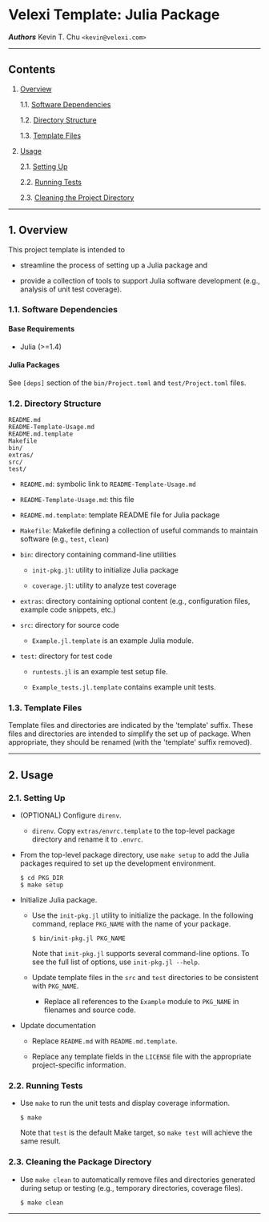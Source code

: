Velexi Template: Julia Package
==============================

___Authors___
Kevin T. Chu `<kevin@velexi.com>`

------------------------------------------------------------------------------

Contents
--------

1. [Overview][#1]

    1.1. [Software Dependencies][#1.1]

    1.2. [Directory Structure][#1.2]

    1.3. [Template Files][#1.3]

2. [Usage][#2]

    2.1. [Setting Up][#2.1]

    2.2. [Running Tests][#2.2]

    2.3. [Cleaning the Project Directory][#1.3]

------------------------------------------------------------------------------

## 1. Overview

This project template is intended to

* streamline the process of setting up a Julia package and

* provide a collection of tools to support Julia software development (e.g.,
  analysis of unit test coverage).

### 1.1. Software Dependencies

#### Base Requirements

* Julia (>=1.4)

#### Julia Packages ####

See `[deps]` section of the `bin/Project.toml` and `test/Project.toml` files.

### 1.2. Directory Structure

    README.md
    README-Template-Usage.md
    README.md.template
    Makefile
    bin/
    extras/
    src/
    test/

* `README.md`: symbolic link to `README-Template-Usage.md`

* `README-Template-Usage.md`: this file

* `README.md.template`: template README file for Julia package

* `Makefile`: Makefile defining a collection of useful commands to maintain
  software (e.g., `test`, `clean`)

* `bin`: directory containing command-line utilities

  * `init-pkg.jl`: utility to initialize Julia package

  * `coverage.jl`: utility to analyze test coverage

* `extras`: directory containing optional content (e.g., configuration files,
  example code snippets, etc.)

* `src`: directory for source code

  * `Example.jl.template` is an example Julia module.

* `test`: directory for test code

  * `runtests.jl` is an example test setup file.

  * `Example_tests.jl.template` contains example unit tests.

### 1.3. Template Files

Template files and directories are indicated by the 'template' suffix. These
files and directories are intended to simplify the set up of package. When
appropriate, they should be renamed (with the 'template' suffix removed).

------------------------------------------------------------------------------

## 2. Usage

### 2.1. Setting Up

* (OPTIONAL) Configure `direnv`.

  * `direnv`. Copy `extras/envrc.template` to the top-level package directory
    and rename it to `.envrc`.

* From the top-level package directory, use `make setup` to add the Julia
  packages required to set up the development environment.

  ```shell
  $ cd PKG_DIR
  $ make setup
  ```

* Initialize Julia package.

  * Use the `init-pkg.jl` utility to initialize the package. In the following
    command, replace `PKG_NAME` with the name of your package.

    ```shell
    $ bin/init-pkg.jl PKG_NAME
    ```

    Note that `init-pkg.jl` supports several command-line options. To see the
    full list of options, use `init-pkg.jl --help`.

  * Update template files in the `src` and `test` directories to be consistent
    with `PKG_NAME`.

    * Replace all references to the `Example` module to `PKG_NAME` in
      filenames and source code.

* Update documentation

  * Replace `README.md` with `README.md.template`.

  * Replace any template fields in the `LICENSE` file with the appropriate
    project-specific information.

### 2.2. Running Tests

* Use `make` to run the unit tests and display coverage information.

  ```shell
  $ make
  ```

  Note that `test` is the default Make target, so `make test` will achieve the
  same result.

### 2.3. Cleaning the Package Directory

* Use `make clean` to automatically remove files and directories generated
  during setup or testing (e.g., temporary directories, coverage files).

  ```shell
  $ make clean
  ```

------------------------------------------------------------------------------

[-----------------------------INTERNAL LINKS-----------------------------]: #

[#1]: #1-overview
[#1.1]: #11-software-dependencies
[#1.2]: #12-directory-structure
[#1.3]: #13-template-files

[#2]: #2-usage
[#2.1]: #21-setting-up
[#2.2]: #22-running-tests
[#2.3]: #23-cleaning-the-package-directory

[#3]: #3-references
